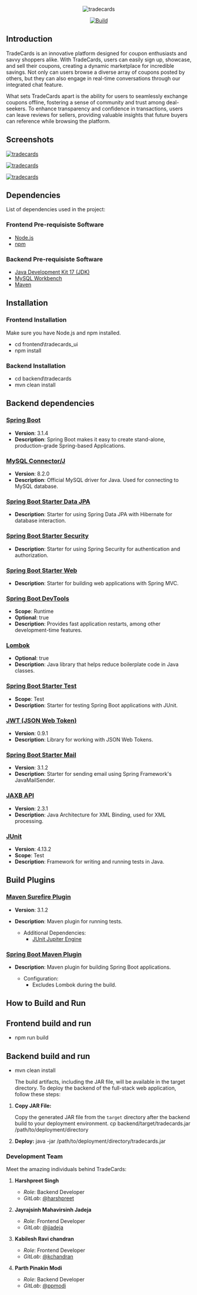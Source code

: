 <p align="center">
    <img align="center" src="Images/tradecards.png" alt="tradecards">
</p>

<p align="center">
  <a href="https://git.cs.dal.ca/courses/2023-fall/csci-5308/Group13/-/pipelines">
    <img alt="Build" src="https://github.com/cryptomator/cryptomator/workflows/Build/badge.svg">
  </a>
</p>

## Introduction

TradeCards is an innovative platform designed for coupon enthusiasts and savvy shoppers alike. With TradeCards, users can easily sign up, showcase, and sell their coupons, creating a dynamic marketplace for incredible savings. Not only can users browse a diverse array of coupons posted by others, but they can also engage in real-time conversations through our integrated chat feature.

What sets TradeCards apart is the ability for users to seamlessly exchange coupons offline, fostering a sense of community and trust among deal-seekers. To enhance transparency and confidence in transactions, users can leave reviews for sellers, providing valuable insights that future buyers can reference while browsing the platform.

## Screenshots

[![tradecards](Images/homepage_tradecards.png)](http://csci5308vm13.research.cs.dal.ca/)

[![tradecards](Images/couponpage_tradecards.png)](http://csci5308vm13.research.cs.dal.ca/)

[![tradecards](Images/chat_tradecards.png)](http://csci5308vm13.research.cs.dal.ca/)

## Dependencies

List of dependencies used in the project:

### Frontend Pre-requisiste Software

- [Node.js](https://nodejs.org/)
- [npm](https://www.npmjs.com/)

### Backend Pre-requisiste Software

- [Java Development Kit 17 (JDK)](https://www.oracle.com/java/technologies/javase/jdk17-archive-downloads.html)
- [MySQL Workbench](https://www.mysql.com/products/workbench/)
- [Maven](https://maven.apache.org/)

## Installation

### Frontend Installation

Make sure you have Node.js and npm installed.

- cd frontend\tradecards_ui
- npm install

### Backend Installation

- cd backend\tradecards
- mvn clean install

## Backend dependencies

### [Spring Boot](https://spring.io/projects/spring-boot)

- **Version**: 3.1.4
- **Description**: Spring Boot makes it easy to create stand-alone, production-grade Spring-based Applications.

### [MySQL Connector/J](https://dev.mysql.com/downloads/connector/j/)

- **Version**: 8.2.0
- **Description**: Official MySQL driver for Java. Used for connecting to MySQL database.

### [Spring Boot Starter Data JPA](https://spring.io/guides/gs/accessing-data-jpa/)

- **Description**: Starter for using Spring Data JPA with Hibernate for database interaction.

### [Spring Boot Starter Security](https://spring.io/guides/gs/securing-web/)

- **Description**: Starter for using Spring Security for authentication and authorization.

### [Spring Boot Starter Web](https://spring.io/guides/gs/serving-web-content/)

- **Description**: Starter for building web applications with Spring MVC.

### [Spring Boot DevTools](https://docs.spring.io/spring-boot/docs/current/reference/html/using.html#using.devtools)

- **Scope**: Runtime
- **Optional**: true
- **Description**: Provides fast application restarts, among other development-time features.

### [Lombok](https://projectlombok.org/)

- **Optional**: true
- **Description**: Java library that helps reduce boilerplate code in Java classes.

### [Spring Boot Starter Test](https://docs.spring.io/spring-boot/docs/current/reference/html/spring-boot-features.html#boot-features-testing)

- **Scope**: Test
- **Description**: Starter for testing Spring Boot applications with JUnit.

### [JWT (JSON Web Token)](https://github.com/jwtk/jjwt)

- **Version**: 0.9.1
- **Description**: Library for working with JSON Web Tokens.

### [Spring Boot Starter Mail](https://docs.spring.io/spring-boot/docs/current/reference/html/using.html#using.mail)

- **Version**: 3.1.2
- **Description**: Starter for sending email using Spring Framework's JavaMailSender.

### [JAXB API](https://javaee.github.io/jaxb-v2/)

- **Version**: 2.3.1
- **Description**: Java Architecture for XML Binding, used for XML processing.

### [JUnit](https://junit.org/junit4/)

- **Version**: 4.13.2
- **Scope**: Test
- **Description**: Framework for writing and running tests in Java.

## Build Plugins

### [Maven Surefire Plugin](https://maven.apache.org/surefire/maven-surefire-plugin/)

- **Version**: 3.1.2
- **Description**: Maven plugin for running tests.

  - Additional Dependencies:
    - [JUnit Jupiter Engine](https://junit.org/junit5/docs/current/user-guide/#running-tests-build-plugins)

### [Spring Boot Maven Plugin](https://docs.spring.io/spring-boot/docs/current/maven-plugin/reference/htmlsingle/)

- **Description**: Maven plugin for building Spring Boot applications.

  - Configuration:
    - Excludes Lombok during the build.

## How to Build and Run

## Frontend build and run

- npm run build

## Backend build and run

- mvn clean install

  The build artifacts, including the JAR file, will be available in the target directory.
  To deploy the backend of the full-stack web application, follow these steps:

1. **Copy JAR File:**

   Copy the generated JAR file from the `target` directory after the backend build to your deployment environment.
   cp backend/target/tradecards.jar /path/to/deployment/directory

2. **Deploy:**
   java -jar /path/to/deployment/directory/tradecards.jar

### Development Team

Meet the amazing individuals behind TradeCards:

1. **Harshpreet Singh**

   - _Role_: Backend Developer
   - _GitLab_: [@harshpreet](https://git.cs.dal.ca/harshpreet)

2. **Jayrajsinh Mahavirsinh Jadeja**

   - _Role_: Frontend Developer
   - _GitLab_: [@jjadeja](https://git.cs.dal.ca/jjadeja)

3. **Kabilesh Ravi chandran**

   - _Role_: Frontend Developer
   - _GitLab_: [@kchandran](https://git.cs.dal.ca/kchandran)

4. **Parth Pinakin Modi**
   - _Role_: Backend Developer
   - _GitLab_: [@ppmodi](https://git.cs.dal.ca/ppmodi)